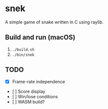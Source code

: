 # snek

A simple game of snake written in C using raylib.

## Build and run (macOS)

1. `./build.sh`
2. `./bin/snek`

## TODO

- [x] Frame-rate independence
- [ ] Score display
- [ ] Win/lose conditions
- [ ] WASM build?
